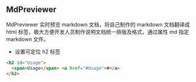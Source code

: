 ## MdPreviewer

MdPreviewer 实时预览 markdown 文档，将自己制作的 markdown 文档翻译成 html 标签，极大方便开发人员制作说明文档统一排版及格式，通过属性 md 指定 markdown 文件。

- 设置可定位 h2 标签

```markdown
<h2 id="Usage">
  <span>Usage</span> <a href="#Usage">#</a>
</h2>
```
